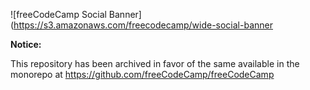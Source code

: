 ![freeCodeCamp Social Banner](https://s3.amazonaws.com/freecodecamp/wide-social-banner

**Notice:**

This repository has been archived in favor of the same available in the monorepo at <https://github.com/freeCodeCamp/freeCodeCamp>
